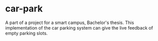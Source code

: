# car-park
A part of a project for a smart campus, Bachelor's thesis. This implementation of the car parking system can give the live feedback of empty parking slots. 
